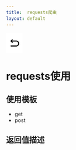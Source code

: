 ```yaml
---
title:  requests爬虫
layout: default
---
```

[![返回](/assets/images/back.png)](../../../../2022/07/05/Python_Index.html)

# requests使用

## 使用模板

- get
- post


## 返回值描述